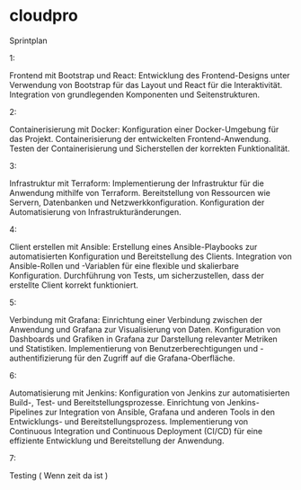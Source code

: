 # cloudpro


Sprintplan

1:

Frontend mit Bootstrap und React:
Entwicklung des Frontend-Designs unter Verwendung von Bootstrap für das Layout und React für die Interaktivität.
Integration von grundlegenden Komponenten und Seitenstrukturen.

2:

Containerisierung mit Docker:
Konfiguration einer Docker-Umgebung für das Projekt.
Containerisierung der entwickelten Frontend-Anwendung.
Testen der Containerisierung und Sicherstellen der korrekten Funktionalität.

 3:

Infrastruktur mit Terraform:
Implementierung der Infrastruktur für die Anwendung mithilfe von Terraform.
Bereitstellung von Ressourcen wie Servern, Datenbanken und Netzwerkkonfiguration.
Konfiguration der Automatisierung von Infrastrukturänderungen.

 4:

Client erstellen mit Ansible:
Erstellung eines Ansible-Playbooks zur automatisierten Konfiguration und Bereitstellung des Clients.
Integration von Ansible-Rollen und -Variablen für eine flexible und skalierbare Konfiguration.
Durchführung von Tests, um sicherzustellen, dass der erstellte Client korrekt funktioniert.

 5:

Verbindung mit Grafana:
Einrichtung einer Verbindung zwischen der Anwendung und Grafana zur Visualisierung von Daten.
Konfiguration von Dashboards und Grafiken in Grafana zur Darstellung relevanter Metriken und Statistiken.
Implementierung von Benutzerberechtigungen und -authentifizierung für den Zugriff auf die Grafana-Oberfläche.


6:

Automatisierung mit Jenkins:
Konfiguration von Jenkins zur automatisierten Build-, Test- und Bereitstellungsprozesse.
Einrichtung von Jenkins-Pipelines zur Integration von Ansible, Grafana und anderen Tools in den Entwicklungs- und Bereitstellungsprozess.
Implementierung von Continuous Integration und Continuous Deployment (CI/CD) für eine effiziente Entwicklung und Bereitstellung der Anwendung.

7: 

Testing ( Wenn zeit da ist )
